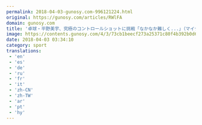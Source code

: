 ```yaml
---
permalink: 2018-04-03-gunosy.com-996121224.html
original: https://gunosy.com/articles/RWlFA
domain: gunosy.com
title: '卓球・平野美宇、究極のコントロールショットに挑戦「なかなか難しく...」（マイナビニュース） - グノシー'
image: https://contents.gunosy.com/4/3/73cb1beecf273a25371c80f4b392b0d6_content.jpg
date: 2018-04-03 03:34:10
category: sport
translations: 
 - 'en'
 - 'es'
 - 'de'
 - 'ru'
 - 'fr'
 - 'it'
 - 'zh-CN'
 - 'zh-TW'
 - 'ar'
 - 'pt'
 - 'hy'
---
```


